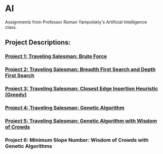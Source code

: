 # AI
Assignments from Professor Roman Yampolskiy's Artificial Intelligence class.

## Project Descriptions:
### [Project 1: Traveling Salesman: Brute Force](https://github.com/jtcass01/AI/blob/master/Project%201/Cassady_TravelingSalesman_BruteForce.pdf)
### [Project 2: Traveling Salesman: Breadth First Search and Depth First Search](https://github.com/jtcass01/AI/blob/master/Project%202/Cassady_TravelingSalesman_BFS_DFS.pdf)
### [Project 3: Traveling Salesman: Closest Edge Insertion Heuristic (Greedy)](https://github.com/jtcass01/AI/blob/master/Project%203/Cassady_TravelingSalesman_Closest_Edge_Insertion_Heuristic.pdf)
### [Project 4: Traveling Salesman: Genetic Algorithm](https://github.com/jtcass01/AI/blob/master/Project%204/Cassady_TravelingSalesman_Genetic_Algorithm.pdf)
### [Project 5: Traveling Salesman: Genetic Algorithm with Wisdom of Crowds](https://github.com/jtcass01/AI/blob/master/Project%205/Cassady_TravelingSalesman_WOC_Genetic_Algorithm.pdf)
### Project 6: Minimum Slope Number: Wisdom of Crowds with Genetic Algorithms
